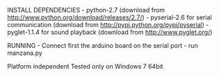 INSTALL DEPENDENCIES
	- python-2.7 (download from http://www.python.org/download/releases/2.7/)
	- pyserial-2.6 for serial communication (download from http://pypi.python.org/pypi/pyserial)
	- pyglet-1.1.4 for sound playback (download from http://www.pyglet.org/)

RUNNING
	- Connect first the arduino board on the serial port
	- run manzana.py

Platform independent
Tested only on Windows 7 64bit